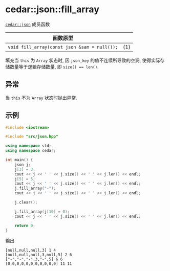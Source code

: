 # cedar::json::fill_array

[`cedar::json`](./cedar__json.md) 成员函数

| 函数原型                                     |     |
| -------------------------------------------- | --- |
| `void fill_array(const json &sam = null());` | (1) |

填充当 `this` 为 `Array` 状态时, 因 `json_key` 的值不连续所导致的空洞, 使得实际存储数量等于逻辑存储数量, 即 `size() == len()`.

## 异常

当 `this` 不为 `Array` 状态时抛出异常.

## 示例

```cpp
#include <iostream>

#include "src/json.hpp"

using namespace std;
using namespace cedar;

int main() {
    json j;
    j[3] = 3;
    cout << j << ' ' << j.size() << ' ' << j.len() << endl;
    j[5] = 5;
    cout << j << ' ' << j.size() << ' ' << j.len() << endl;
    j.fill_array("-");
    cout << j << ' ' << j.size() << ' ' << j.len() << endl;

    j.clear();

    j.fill_array(j[10] = 0);
    cout << j << ' ' << j.size() << ' ' << j.len() << endl;

    return 0;
}
```

输出

```
[null,null,null,3] 1 4
[null,null,null,3,null,5] 2 6
["-","-","-",3,"-",5] 6 6
[0,0,0,0,0,0,0,0,0,0,0] 11 11
```